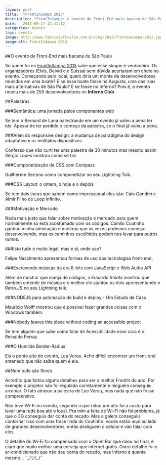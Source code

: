 ```yaml
---
layout: post
title:  "FrontInSampa 2013"
description: "FrontInSampa: o evento de Front-End mais bacana de São Paulo"
date:   2013-09-17 12:41:12
categories: evento
tags: evento
image: http://www.fabriciofmsilva.com.br/img/2013/frontinsampa-2013.jpg
image-alt: FrontInSampa 2013
---
```


##O evento de Front-End mais bacana de São Paulo

Só quem foi no [FrontInSampa 2013](http://frontinsampa.com.br/) sabe que esse *slogan* é verdadeiro. Os organizadores (Elvis, Deivid e o Suissa) sem dúvida acertaram em cheio no evento. Começando pelo local, quem diria um monte de desenvolvedores reunidos em uma boate? E se essa boate fosse na Augusta, uma das ruas mais alternativas de São Paulo? E se fosse no Inferno? Pois é, o evento reuniu mais de 250 desenvolvedores no **Inferno Club**.

##Palestras

###Semântica: uma jornada pelos componentes web

Se tem o Bernard de Luna palestrando em um evento já valeu a pena ter ido. Apesar de ter perdido o começo da palestra, só o final já valeu a pena.

###Além do responsive design: a mudança de paradigma do design adaptativo e os múltiplos dispositivos.

Confesso que não curti ter uma palestra de 30 minutos mas mesmo assim Sérgio Lopes mostrou como se faz.

###Componetização de CSS com Compass

Guilherme Serrano como componetizar no seu Lightning Talk.

###CSS Layout: o ontem, o hoje e o depois

Se tem dois caras que sabem como impressional eles são: Caio Gondim e Almir Filho do Loop Infinito.

###Motivação e Mercado

Nada mais justo que falar sobre motivação e mercado para quem normalmente só está acostumado com os códigos. Camilo Coutinho ganhou minha admiração e mostrou que as vezes podemos começar desenvolvendo, mas os caminhos escolhidos podem nos levar para outros rumos.

###Isto tudo é muito legal, mas e aí, onde uso?

Felipe Nascimento apresentou formas de uso das tecnologias front-end.

###Escrevendo músicas da era 8-bits com JavaScript e Web Audio API

Além de mostrar que manja de códigos, o Eduardo Shiota mostrou que também entende de música e o melhor ele ajuntou os dois aprensentando o Retro.JS no seu Lightning talk.

###NODEJS para automação de build e deploy - Um Estudo de Caso

Mauricio Wolff mostrou que é possível fazer grandes coisas com o Windows também.

###Nobody leaves this place without coding an accessible project

Se tem alguém que sabe como falar de Acessibilidade esse cara é o Reinaldo Ferraz.

###O Humilde Border-Radius

Eis o ponto alto do evento, Lea Verou. Acho difícil encontrar um front-end antenado que não saiba quem é ela.

##Nem tudo são flores

Acredito que faltou alguns detalhes para ser o melhor FrontIn do ano. Por exemplo o projetor não foi regulado corretamente e ninguém conseguiu arrumar. O fato atrasou a palestra de Lea Verou, mas nada que não fosse compreensivo.

Não teve Wi-Fi no evento, segundo o que rolou por alto foi a custo para levar uma rede boa até o local. Pra mim a falta de Wi-Fi não foi problema, já que o 3G conseguiu dar conta do recado. Mas a galera conseguiu contornar isso com uma frase linda do Coutinho: vocês estão aqui ao lado de grandes desenvolvedores, então desliguem o celular e vão falar com eles.

O detalhe do Wi-Fi foi compensado com o *Open Bar* que rolou no final, é claro que muito melhor uma cerveja que internet grátis. Outro detalhe foi o ar-condicionado que não deu conta do recado, mas Inferno é quente mesmo... &macr;\_(ツ)_/&macr; 